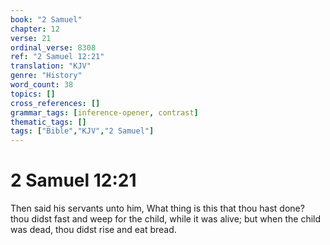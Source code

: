 ```yaml
---
book: "2 Samuel"
chapter: 12
verse: 21
ordinal_verse: 8308
ref: "2 Samuel 12:21"
translation: "KJV"
genre: "History"
word_count: 38
topics: []
cross_references: []
grammar_tags: [inference-opener, contrast]
thematic_tags: []
tags: ["Bible","KJV","2 Samuel"]
---
```


# 2 Samuel 12:21

Then said his servants unto him, What thing is this that thou hast done? thou didst fast and weep for the child, while it was alive; but when the child was dead, thou didst rise and eat bread.
